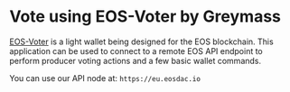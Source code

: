Vote **using EOS-Voter** by Greymass
===

[EOS-Voter](https://github.com/greymass/eos-voter#readme) is a light wallet being designed for the EOS blockchain. This application can be used to connect to a remote EOS API endpoint to perform producer voting actions and a few basic wallet commands.

You can use our API node at: `https://eu.eosdac.io`